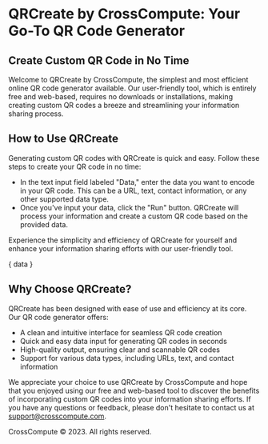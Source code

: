 # QRCreate by CrossCompute: Your Go-To QR Code Generator

## Create Custom QR Code in No Time

Welcome to QRCreate by CrossCompute, the simplest and most efficient online QR code generator available. Our user-friendly tool, which is entirely free and web-based, requires no downloads or installations, making creating custom QR codes a breeze and streamlining your information sharing process.

## How to Use QRCreate 
Generating custom QR codes with QRCreate is quick and easy. Follow these steps to create your QR code in no time: 
- In the text input field labeled "Data," enter the data you want to encode in your QR code. This can be a URL, text, contact information, or any other supported data type.
- Once you've input your data, click the "Run" button. QRCreate will process your information and create a custom QR code based on the provided data. 

Experience the simplicity and efficiency of QRCreate for yourself and enhance your information sharing efforts with our user-friendly tool.

{ data }

## Why Choose QRCreate? 
QRCreate has been designed with ease of use and efficiency at its core. Our QR code generator offers:
- A clean and intuitive interface for seamless QR code creation
- Quick and easy data input for generating QR codes in seconds
- High-quality output, ensuring clear and scannable QR codes
- Support for various data types, including URLs, text, and contact information

We appreciate your choice to use QRCreate by CrossCompute and hope that you enjoyed using our free and web-based tool to discover the benefits of incorporating custom QR codes into your information sharing efforts. If you have any questions or feedback, please don't hesitate to contact us at support@crosscompute.com.

CrossCompute © 2023. All rights reserved.